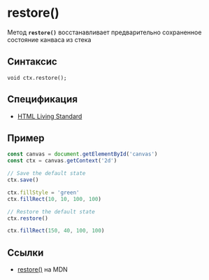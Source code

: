 # restore()

Метод **`restore()`** восстанавливает предварительно сохраненное состояние канваса из стека

## Синтаксис

```
void ctx.restore();
```

## Спецификация

- [HTML Living Standard](https://html.spec.whatwg.org/multipage/canvas.html#dom-context-2d-restore)

## Пример

```js
const canvas = document.getElementById('canvas')
const ctx = canvas.getContext('2d')

// Save the default state
ctx.save()

ctx.fillStyle = 'green'
ctx.fillRect(10, 10, 100, 100)

// Restore the default state
ctx.restore()

ctx.fillRect(150, 40, 100, 100)
```

## Ссылки

- [restore()](https://developer.mozilla.org/ru/docs/Web/API/CanvasRenderingContext2D/restore) на MDN
